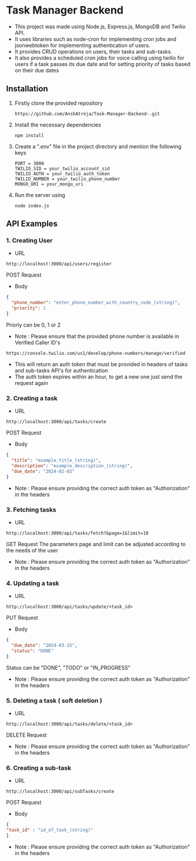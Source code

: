 # Task Manager Backend

- This project was made using Node.js, Express.js, MongoDB and Twilio API.
- It uses libraries such as node-cron for implementing cron jobs and jsonwebtoken for implementing authentication of users.
- It provides CRUD operations on users, their tasks and sub-tasks.
- It also provides a scheduled cron jobs for voice calling using twilio for users if a task passes its due date and for setting priority of tasks based on their due dates

## Installation

1. Firstly clone the provided repository
    ```plaintext
    https://github.com/AnshAtreja/Task-Manager-Backend-.git
    ```
2. Install the necessary dependencies
   ```plaintext
   npm install
   ```
3. Create a ".env" file in the project directory and mention the following keys
   ```plaintext
   PORT = 3000
   TWILIO_SID = your_twilio_account_sid
   TWILIO_AUTH = your_twilio_auth_token
   TWILIO_NUMBER = your_twilio_phone_number
   MONGO_URI = your_mongo_uri
   ```
4. Run the server using
   ```plaintext
   node index.js
   ```

## API Examples

### 1. Creating User
  - URL
  ```
  http://localhost:3000/api/users/register
  ```
POST Request
  - Body
  ```json
  {
    "phone_number": "enter_phone_number_with_country_code_(string)",
    "priority": 1 
  }
  ```
Prioriy can be 0, 1 or 2
  - Note : Please ensure that the provided phone number is available in Verified Caller ID's
  ```plaintext
  https://console.twilio.com/us1/develop/phone-numbers/manage/verified
  ```
  - This will return an auth token that must be provided in headers of tasks and sub-tasks API's for authentication
  - The auth token expires within an hour, to get a new one just send the request again
    
### 2. Creating a task
  - URL
  ```
  http://localhost:3000/api/tasks/create
  ```
POST Request
  - Body
  ```json
  {
    "title": "example_title_(string)",
    "description": "example_description_(string)",
    "due_date": "2024-02-03"
  }
  ```
  - Note : Please ensure providing the correct auth token as "Authorization" in the headers

### 3. Fetching tasks
  - URL
  ```
  http://localhost:3000/api/tasks/fetch?&page=1&limit=10
  ```
GET Request
The parameters page and limit can be adjusted according to the needs of the user
  - Note : Please ensure providing the correct auth token as "Authorization" in the headers

### 4. Updating a task
  - URL
  ```
  http://localhost:3000/api/tasks/update/<task_id>
  ```
PUT Request
  - Body
  ```json
  {
    "due_date": "2024-03-15",
    "status": "DONE" 
  }
  ```
Status can be "DONE", "TODO" or "IN_PROGRESS"
  - Note : Please ensure providing the correct auth token as "Authorization" in the headers

### 5. Deleting a task ( soft deletion )
  - URL
  ```
  http://localhost:3000/api/tasks/delete/<task_id>
  ```
DELETE Request
  - Note : Please ensure providing the correct auth token as "Authorization" in the headers

### 6. Creating a sub-task
  - URL
  ```
  http://localhost:3000/api/subTasks/create
  ```
POST Request
  - Body
  ```json
  {
  "task_id" : "id_of_task_(string)"
  }
  ```
  - Note : Please ensure providing the correct auth token as "Authorization" in the headers

  







